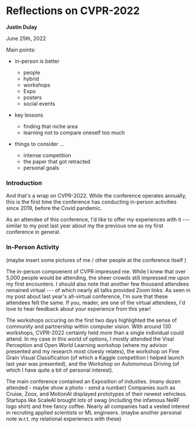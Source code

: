 # Reflections on CVPR-2022

**Justin Dulay**

June 25th, 2022


Main points: 

- in-person is better 
  - people 
  - hybrid
  - workshops 
  - Expo
  - posters 
  - social events
- key lessons
  - finding that niche area
  - learning not to compare oneself too much

- things to consider ...
  - intense competition 
  - the paper that got retracted
  - personal goals 

### Introduction

And that's a wrap on CVPR-2022. While the conference operates annually, this is the first time the conference has conducting in-person activities since 2019, before the Covid pandemic. 

As an attendee of this conference, I'd like to offer my experiences with it --- similar to my post last year about my the previous one as my first conference in general. 

### In-Person Activity

(maybe insert some pictures of me / other people at the conference itself )

The in-person compoenent of CVPR impressed me. While I knew that over 5,000 people would be attending, the sheer crowds still impressed me upon my first encounters. I should also note that another few thousand attendees remained virtual --- of which nearly all talks provided Zoom links. As seen in my post about last year's all-virtual conference, I'm sure that these attendees felt the same. If you, reader, are one of the virtual attendees, I'd love to hear feedback about your experience from this year!

The workshops occuring on the first two days highlighted the sense of community and partnership within computer vision. With around 130 workshops, CVPR-2022 certainly held more than a single individual could attend. In my case in this world of options, I mostly attended the Visal Perception and Open World Learning workshop (where my advisor presented and my research most cloesly relates), the workshop on Fine Grain Visual Classification (of which a Kaggle competition I helped launch last year was presented), and the Workshop on Autonomous Driving (of which I have quite a bit of personal interest).

The main conference contained an Exposition of industies. 
(many dozen attended - maybe show a photo - send a number)
Companies such as Cruise, Zoox, and MotionAI displayed prototypes of their newest vehicless. Startups like ScaleAI brought lots of swag (including the infamous NeRF logo shirt) and free fancy coffee. Nearly all companies had a vested interest in recruting applied scientists or ML engineers. 
(maybe another personal note w.r.t. my relational experienecs with these)

